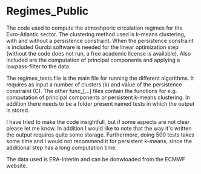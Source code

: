 # Regimes_Public
The code used to compute the atmoshperic circulation regimes for the Euro-Atlantic sector. The clustering method used is k-means clustering, with and without a persistence constraint. When the persistence constraint is included Gurobi software is needed for the linear optimization step (without the code does not run, a free academic license is available). Also included are the computation of principal components and applying a lowpass-filter to the data.

The regimes_tests.file is the main file for running the different algorithms. It requires as input a number of clusters (k) and value of the persistence constraint (C). The other func_[...] files contain the functions for e.g. computation of principal components or persistent k-means clustering. In addition there needs to be a folder present named tests in which the output is stored.

I have tried to make the code insightfull, but if some aspects are not clear please let me know. In addition I would like to note that the way it's written the output requires quite some storage. Furthermore, doing 500 tests takes some time and I would not recommend it for persistent k-means, since the additional step has a long computation time.

The data used is ERA-Interim and can be donwloaded from the ECMWF website.
